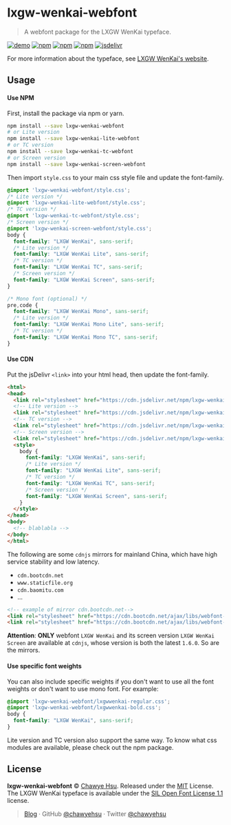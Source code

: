 lxgw-wenkai-webfont
===================

> A webfont package for the LXGW WenKai typeface.

[![demo][demo-badge]][demo-url] [![npm][npm-badge]][npm-url] [![npm][license-badge]](LICENSE) [![npm][npm-dl-badge]][npm-url] [![jsdelivr][jsdelivr-badge]][jsdelivr-url]

For more information about the typeface, see [LXGW WenKai's website][lxgw-wenkai].

## Usage

#### Use NPM

First, install the package via npm or yarn.

```sh
npm install --save lxgw-wenkai-webfont
# or Lite version
npm install --save lxgw-wenkai-lite-webfont
# or TC version
npm install --save lxgw-wenkai-tc-webfont
# or Screen version
npm install --save lxgw-wenkai-screen-webfont
```

Then import `style.css` to your main css style file and update the font-family.

```css
@import 'lxgw-wenkai-webfont/style.css';
/* Lite version */
@import 'lxgw-wenkai-lite-webfont/style.css';
/* TC version */
@import 'lxgw-wenkai-tc-webfont/style.css';
/* Screen version */
@import 'lxgw-wenkai-screen-webfont/style.css';
body {
  font-family: "LXGW WenKai", sans-serif;
  /* Lite version */
  font-family: "LXGW WenKai Lite", sans-serif;
  /* TC version */
  font-family: "LXGW WenKai TC", sans-serif;
  /* Screen version */
  font-family: "LXGW WenKai Screen", sans-serif;
}

/* Mono font (optional) */
pre,code {
  font-family: "LXGW WenKai Mono", sans-serif;
  /* Lite version */
  font-family: "LXGW WenKai Mono Lite", sans-serif;
  /* TC version */
  font-family: "LXGW WenKai Mono TC", sans-serif;
}
```

#### Use CDN

Put the jsDelivr `<link>` into your html head, then update the font-family.

```html
<html>
<head>
  <link rel="stylesheet" href="https://cdn.jsdelivr.net/npm/lxgw-wenkai-webfont@1.1.0/style.css" />
  <!-- Lite version -->
  <link rel="stylesheet" href="https://cdn.jsdelivr.net/npm/lxgw-wenkai-lite-webfont@1.1.0/style.css" />
  <!-- TC version -->
  <link rel="stylesheet" href="https://cdn.jsdelivr.net/npm/lxgw-wenkai-tc-webfont@1.0.0/style.css" />
  <!-- Screen version -->
  <link rel="stylesheet" href="https://cdn.jsdelivr.net/npm/lxgw-wenkai-screen-webfont@1.1.0/style.css" />
  <style>
    body {
      font-family: "LXGW WenKai", sans-serif;
      /* Lite version */
      font-family: "LXGW WenKai Lite", sans-serif;
      /* TC version */
      font-family: "LXGW WenKai TC", sans-serif;
      /* Screen version */
      font-family: "LXGW WenKai Screen", sans-serif;
    }
  </style>
</head>
<body>
  <!-- blablabla -->
</body>
</html>
```

The following are some `cdnjs` mirrors for mainland China, which have high service stability and low latency.
  + `cdn.bootcdn.net`
  + `www.staticfile.org`
  + `cdn.baomitu.com`
  + ...
```html
<!-- example of mirror cdn.bootcdn.net-->
<link rel="stylesheet" href="https://cdn.bootcdn.net/ajax/libs/webfont-lxgw-wenkai/1.0.0/style.min.css" />
<link rel="stylesheet" href="https://cdn.bootcdn.net/ajax/libs/webfont-lxgw-wenkai-screen/1.0.0/style.min.css" />
```
**Attention**: **ONLY** webfont `LXGW WenKai` and its screen version `LXGW WenKai Screen` are available at `cdnjs`, whose version is both the latest `1.6.0`. So are the mirrors.

#### Use specific font weights

You can also include specific weights if you don't want to use all the font
weights or don't want to use mono font. For example:

```css
@import 'lxgw-wenkai-webfont/lxgwwenkai-regular.css';
@import 'lxgw-wenkai-webfont/lxgwwenkai-bold.css';
body {
  font-family: "LXGW WenKai", sans-serif;
}
```

Lite version and TC version also support the same way. To know what css modules
are available, please check out the npm package.

## License

**lxgw-wenkai-webfont** © [Chawye Hsu](https://github.com/chawyehsu). Released under the [MIT](LICENSE) License.  
The LXGW WenKai typeface is available under the [SIL Open Font License 1.1][ofl] license.

> [Blog](https://chawyehsu.com) · GitHub [@chawyehsu](https://github.com/chawyehsu) · Twitter [@chawyehsu](https://twitter.com/chawyehsu)


[demo-badge]: https://img.shields.io/badge/online-demo-blue.svg?style=flat-square
[demo-url]: https://chawyehsu.github.io/lxgw-wenkai-webfont
[npm-badge]: https://img.shields.io/npm/v/lxgw-wenkai-webfont.svg?style=flat-square
[npm-url]: https://www.npmjs.com/package/lxgw-wenkai-webfont
[license-badge]: https://img.shields.io/npm/l/lxgw-wenkai-webfont.svg?style=flat-square
[license-url]: LICENSE
[npm-dl-badge]: https://img.shields.io/npm/dt/lxgw-wenkai-webfont.svg?style=flat-square
[lxgw-wenkai]: https://github.com/lxgw/LxgwWenKai
[jsdelivr-badge]: https://data.jsdelivr.com/v1/package/npm/lxgw-wenkai-webfont/badge
[jsdelivr-url]: https://www.jsdelivr.com/package/npm/lxgw-wenkai-webfont
[ofl]: https://scripts.sil.org/OFL
